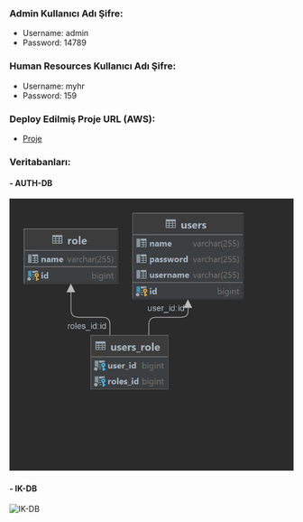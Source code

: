 ### Admin Kullanıcı Adı Şifre:

- Username: admin
- Password: 14789

### Human Resources Kullanıcı Adı Şifre:

- Username: myhr
- Password: 159

### Deploy Edilmiş Proje URL (AWS):

- [Proje](http://ik7-env.eba-r9g3qdgr.us-east-1.elasticbeanstalk.com)

### Veritabanları:

#### - AUTH-DB

![AUTH-DB](https://github.com/emrullahozkilinc/resources/blob/master/Auth-DB.png?raw=true)

#### - IK-DB

![IK-DB](https://github.com/emrullahozkilinc/resources/blob/master/İK-DB.png?raw=true)